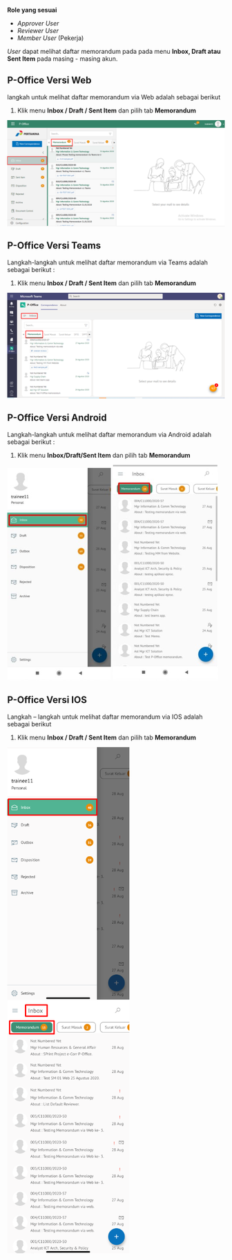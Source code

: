 **Role yang sesuai**

- *Approver User*
- *Reviewer User*
- *Member User* (Pekerja)

*User* dapat melihat daftar memorandum pada pada menu **Inbox, Draft atau Sent Item** pada masing - masing akun. 

## **P-Office Versi Web**

langkah untuk melihat daftar memorandum via Web adalah sebagai berikut

1. Klik menu **Inbox / Draft / Sent Item** dan pilih tab **Memorandum**

![gambar](Memorandum/MM_Web/MM-1.png)

## **P-Office Versi Teams**

Langkah-langkah untuk melihat daftar memorandum via Teams adalah sebagai berikut :

1. Klik menu **Inbox / Draft / Sent Item** dan pilih tab **Memorandum**

![gambar](Memorandum/MM_Teams/MM01.png)

## **P-Office Versi Android**

Langkah-langkah untuk melihat daftar memorandum via Android adalah sebagai berikut :

1. Klik menu **Inbox/Draft/Sent Item** dan pilih tab **Memorandum**

![gambar](Memorandum/MM_Android/Daftarmemo/A01.jpg) ![gambar](Memorandum/MM_Android/Daftarmemo/A02.jpg) 

## **P-Office Versi IOS**

Langkah – langkah untuk melihat daftar memorandum via IOS adalah sebagai berikut

1.	Klik menu **Inbox / Draft / Sent Item** dan pilih tab **Memorandum**

![gambar](Memorandum/MM_IOS/MM-1.png) ![gambar](Memorandum/MM_IOS/MM-2.png)


